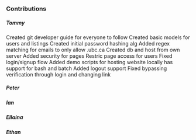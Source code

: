 ### Contributions
##### Tommy
Created git developer guide for everyone to follow
Created basic models for users and listings
Created initial password hashing alg
Added regex matching for emails to only allow .ubc.ca
Created db and host from own server
Added security for pages
    Restric page access for users
    Fixed login/signup flow
Added demo scripts for hosting website locally
    has support for bash and batch
Added logout support
Fixed bypassing verification through login and changing link

##### Peter

##### Ian

##### Ellaina

##### Ethan


